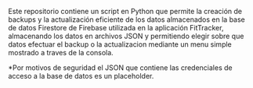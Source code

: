 Este repositorio contiene un script en Python que permite la creación de backups y la actualización eficiente de los datos almacenados 
en la base de datos Firestore de Firebase utilizada en la aplicación FitTracker, almacenando los datos en archivos JSON y
permitiendo elegir sobre que datos efectuar el backup o la actualizacion mediante un menu simple mostrado a traves de la consola.

*Por motivos de seguridad el JSON que contiene las credenciales de acceso a la base de datos es un placeholder.
